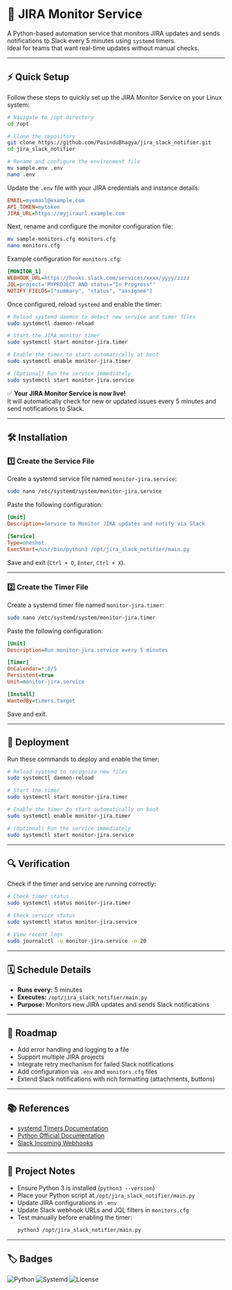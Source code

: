 # 📝 JIRA Monitor Service

A Python-based automation service that monitors JIRA updates and sends notifications to Slack every 5 minutes using `systemd` timers.  
Ideal for teams that want real-time updates without manual checks.

---

## ⚡ Quick Setup

Follow these steps to quickly set up the JIRA Monitor Service on your Linux system:

```bash
# Navigate to /opt directory
cd /opt 

# Clone the repository
git clone https://github.com/PasinduBhagya/jira_slack_notifier.git
cd jira_slack_notifier

# Rename and configure the environment file
mv sample.env .env
nano .env
```

Update the `.env` file with your JIRA credentials and instance details:

```ini
EMAIL=myemail@example.com
API_TOKEN=mytoken
JIRA_URL=https://myjiraurl.example.com
```

Next, rename and configure the monitor configuration file:

```bash
mv sample-monitors.cfg monitors.cfg
nano monitors.cfg
```

Example configuration for `monitors.cfg`:

```ini
[MONITOR_1]
WEBHOOK_URL=https://hooks.slack.com/services/xxxx/yyyy/zzzz
JQL=project='MYPROJECT AND status="In Progress"'
NOTIFY_FIELDS=["summary", "status", "assignee"]
```

Once configured, reload `systemd` and enable the timer:

```bash
# Reload systemd daemon to detect new service and timer files
sudo systemctl daemon-reload

# Start the JIRA monitor timer
sudo systemctl start monitor-jira.timer

# Enable the timer to start automatically at boot
sudo systemctl enable monitor-jira.timer

# (Optional) Run the service immediately
sudo systemctl start monitor-jira.service
```

✅ **Your JIRA Monitor Service is now live!**  
It will automatically check for new or updated issues every 5 minutes and send notifications to Slack.

---

## 🛠️ Installation

### 1️⃣ Create the Service File

Create a systemd service file named `monitor-jira.service`:

```bash
sudo nano /etc/systemd/system/monitor-jira.service
```

Paste the following configuration:

```ini
[Unit]
Description=Service to Monitor JIRA updates and notify via Slack

[Service]
Type=oneshot
ExecStart=/usr/bin/python3 /opt/jira_slack_notifier/main.py
```

Save and exit (`Ctrl + O`, `Enter`, `Ctrl + X`).

---

### 2️⃣ Create the Timer File

Create a systemd timer file named `monitor-jira.timer`:

```bash
sudo nano /etc/systemd/system/monitor-jira.timer
```

Paste the following configuration:

```ini
[Unit]
Description=Run monitor-jira.service every 5 minutes

[Timer]
OnCalendar=*:0/5
Persistent=true
Unit=monitor-jira.service

[Install]
WantedBy=timers.target
```

Save and exit.

---

## 🚀 Deployment

Run these commands to deploy and enable the timer:

```bash
# Reload systemd to recognize new files
sudo systemctl daemon-reload

# Start the timer
sudo systemctl start monitor-jira.timer

# Enable the timer to start automatically on boot
sudo systemctl enable monitor-jira.timer

# (Optional) Run the service immediately
sudo systemctl start monitor-jira.service
```

---

## 🔍 Verification

Check if the timer and service are running correctly:

```bash
# Check timer status
sudo systemctl status monitor-jira.timer

# Check service status
sudo systemctl status monitor-jira.service

# View recent logs
sudo journalctl -u monitor-jira.service -n 20
```

---

## 🗓️ Schedule Details

- **Runs every:** 5 minutes  
- **Executes:** `/opt/jira_slack_notifier/main.py`  
- **Purpose:** Monitors new JIRA updates and sends Slack notifications

---

## 🧩 Roadmap

- Add error handling and logging to a file  
- Support multiple JIRA projects  
- Integrate retry mechanism for failed Slack notifications  
- Add configuration via `.env` and `monitors.cfg` files  
- Extend Slack notifications with rich formatting (attachments, buttons)  

---

## 📚 References

- [systemd Timers Documentation](https://www.freedesktop.org/software/systemd/man/systemd.timer.html)  
- [Python Official Documentation](https://docs.python.org/3/)  
- [Slack Incoming Webhooks](https://api.slack.com/messaging/webhooks)

---

## 🔧 Project Notes

- Ensure Python 3 is installed (`python3 --version`)  
- Place your Python script at `/opt/jira_slack_notifier/main.py`  
- Update JIRA configurations in `.env`  
- Update Slack webhook URLs and JQL filters in `monitors.cfg`  
- Test manually before enabling the timer:
  ```bash
  python3 /opt/jira_slack_notifier/main.py
  ```

---

## 🏷️ Badges

![Python](https://img.shields.io/badge/python-3.11-blue)
![Systemd](https://img.shields.io/badge/systemd-enabled-green)
![License](https://img.shields.io/badge/license-Apache%202.0-blue)
